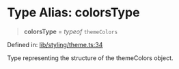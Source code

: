 # Type Alias: colorsType

> **colorsType** = *typeof* `themeColors`

Defined in: [lib/styling/theme.ts:34](https://github.com/aldesgroup/goaldn/blob/850e22fffd19501920628173674ada43cba9a29a/lib/styling/theme.ts#L34)

Type representing the structure of the themeColors object.
